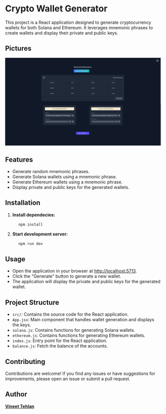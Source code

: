 # Crypto Wallet Generator

 This project is a React application designed to generate cryptocurrency wallets for both Solana and Ethereum. It leverages mnemonic phrases to create wallets and display their private and public keys.

## Pictures

![Wallet Image](./src/assets/screenshotNewUI.png)

## Features

- Generate random mnemonic phrases.
- Generate Solana wallets using a mnemonic phrase.
- Generate Ethereum wallets using a mnemonic phrase.
- Display private and public keys for the generated wallets.

## Installation


1. **Install dependecies:**

```bash
      npm install

```

2. **Start development server:**

```bash
      npm run dev

```

## Usage

- Open the application in your browser at <http://localhost:5713>.
- Click the "Generate" button to generate a new wallet.
- The application will display the private and public keys for the generated wallet.

## Project Structure

- `src/`: Contains the source code for the React application.
- `App.jsx`: Main component that handles wallet generation and displays the keys.
- `solana.js`: Contains functions for generating Solana wallets.
- `ethereum.js`: Contains functions for generating Ethereum wallets.
- `index.js`: Entry point for the React application.
- `balance.js`: Fetch the balance of the accounts.

## Contributing

Contributions are welcome! If you find any issues or have suggestions for improvements, please open an issue or submit a pull request.

## Author

**[Vineet Tehlan](https://github.com/VineetTehlan)**

